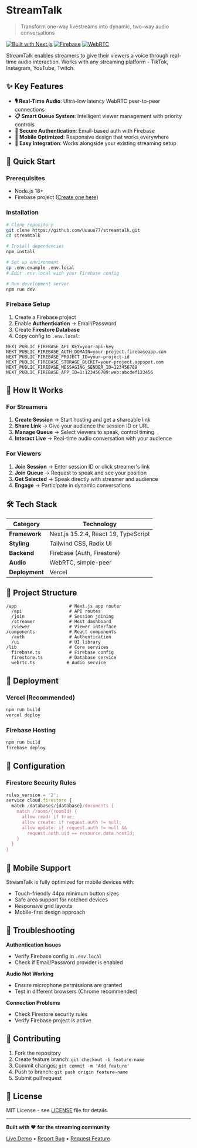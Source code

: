 # StreamTalk
> Transform one-way livestreams into dynamic, two-way audio conversations

[![Built with Next.js](https://img.shields.io/badge/Next.js-15.2.4-black)](https://nextjs.org/)
[![Firebase](https://img.shields.io/badge/Firebase-Backend-orange)](https://firebase.google.com/)
[![WebRTC](https://img.shields.io/badge/WebRTC-Audio-blue)](https://webrtc.org/)

StreamTalk enables streamers to give their viewers a voice through real-time audio interaction. Works with any streaming platform - TikTok, Instagram, YouTube, Twitch.

## ✨ Key Features

- **🎙️ Real-Time Audio**: Ultra-low latency WebRTC peer-to-peer connections
- **📋 Smart Queue System**: Intelligent viewer management with priority controls
- **🔐 Secure Authentication**: Email-based auth with Firebase
- **📱 Mobile Optimized**: Responsive design that works everywhere
- **🔧 Easy Integration**: Works alongside your existing streaming setup

## 🚀 Quick Start

### Prerequisites
- Node.js 18+
- Firebase project ([Create one here](https://console.firebase.google.com/))

### Installation

```bash
# Clone repository
git clone https://github.com/Uuuuu77/streamtalk.git
cd streamtalk

# Install dependencies
npm install

# Set up environment
cp .env.example .env.local
# Edit .env.local with your Firebase config

# Run development server
npm run dev
```

### Firebase Setup

1. Create a Firebase project
2. Enable **Authentication** → Email/Password
3. Create **Firestore Database** 
4. Copy config to `.env.local`:

```env
NEXT_PUBLIC_FIREBASE_API_KEY=your-api-key
NEXT_PUBLIC_FIREBASE_AUTH_DOMAIN=your-project.firebaseapp.com
NEXT_PUBLIC_FIREBASE_PROJECT_ID=your-project-id
NEXT_PUBLIC_FIREBASE_STORAGE_BUCKET=your-project.appspot.com
NEXT_PUBLIC_FIREBASE_MESSAGING_SENDER_ID=123456789
NEXT_PUBLIC_FIREBASE_APP_ID=1:123456789:web:abcdef123456
```

## 🎯 How It Works

### For Streamers
1. **Create Session** → Start hosting and get a shareable link
2. **Share Link** → Give your audience the session ID or URL
3. **Manage Queue** → Select viewers to speak, control timing
4. **Interact Live** → Real-time audio conversation with your audience

### For Viewers  
1. **Join Session** → Enter session ID or click streamer's link
2. **Join Queue** → Request to speak and see your position
3. **Get Selected** → Speak directly with streamer and audience
4. **Engage** → Participate in dynamic conversations

## 🛠️ Tech Stack

| Category | Technology |
|----------|------------|
| **Framework** | Next.js 15.2.4, React 19, TypeScript |
| **Styling** | Tailwind CSS, Radix UI |
| **Backend** | Firebase (Auth, Firestore) |
| **Audio** | WebRTC, simple-peer |
| **Deployment** | Vercel |

## 📁 Project Structure

```
/app                    # Next.js app router
  /api                  # API routes
  /join                 # Session joining
  /streamer             # Host dashboard
  /viewer               # Viewer interface
/components             # React components
  /auth                 # Authentication
  /ui                   # UI library
/lib                    # Core services
  firebase.ts           # Firebase config
  firestore.ts          # Database service  
  webrtc.ts            # Audio service
```

## 🚀 Deployment

### Vercel (Recommended)
```bash
npm run build
vercel deploy
```

### Firebase Hosting
```bash
npm run build
firebase deploy
```

## 🔧 Configuration

### Firestore Security Rules
```javascript
rules_version = '2';
service cloud.firestore {
  match /databases/{database}/documents {
    match /rooms/{roomId} {
      allow read: if true;
      allow create: if request.auth != null;
      allow update: if request.auth != null && 
        request.auth.uid == resource.data.hostId;
    }
  }
}
```

## 📱 Mobile Support

StreamTalk is fully optimized for mobile devices with:
- Touch-friendly 44px minimum button sizes
- Safe area support for notched devices
- Responsive grid layouts
- Mobile-first design approach

## 🐛 Troubleshooting

**Authentication Issues**
- Verify Firebase config in `.env.local`
- Check if Email/Password provider is enabled

**Audio Not Working**
- Ensure microphone permissions are granted
- Test in different browsers (Chrome recommended)

**Connection Problems**
- Check Firestore security rules
- Verify Firebase project is active

## 🤝 Contributing

1. Fork the repository
2. Create feature branch: `git checkout -b feature-name`
3. Commit changes: `git commit -m 'Add feature'`
4. Push to branch: `git push origin feature-name`
5. Submit pull request

## 📄 License

MIT License - see [LICENSE](LICENSE) file for details.

---

**Built with ❤️ for the streaming community**

[Live Demo](https://streamtalk-dp82bxg7r-john-njugunas-projects.vercel.app) • [Report Bug](https://github.com/Uuuuu77/streamtalk/issues) • [Request Feature](https://github.com/Uuuuu77/streamtalk/issues)